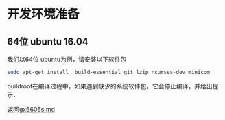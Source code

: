 开发环境准备
===

64位 ubuntu 16.04
---
我们以64位 ubuntu为例，请安装以下软件包

```bash
sudo apt-get install  build-essential git lzip ncurses-dev minicom
```

buildroot在编译过程中，如果遇到缺少的系统软件包，它会停止编译，并给出提示．

[返回gx6605s.md](gx6605s.md)

